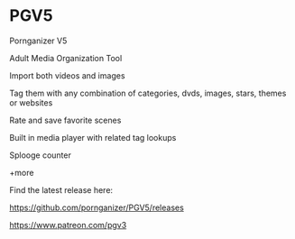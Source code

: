 # PGV5
Pornganizer V5

Adult Media Organization Tool

Import both videos and images

Tag them with any combination of categories, dvds, images, stars, themes or websites

Rate and save favorite scenes

Built in media player with related tag lookups

Splooge counter

+more

Find the latest release here: 

https://github.com/pornganizer/PGV5/releases

https://www.patreon.com/pgv3
